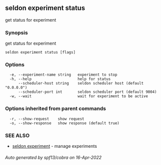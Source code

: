 ## seldon experiment status

get status for experiment

### Synopsis

get status for experiment

```
seldon experiment status [flags]
```

### Options

```
  -e, --experiment-name string   experiment to stop
  -h, --help                     help for status
      --scheduler-host string    seldon scheduler host (default "0.0.0.0")
      --scheduler-port int       seldon scheduler port (default 9004)
  -w, --wait                     wait for experiment to be active
```

### Options inherited from parent commands

```
  -r, --show-request    show request
  -o, --show-response   show response (default true)
```

### SEE ALSO

* [seldon experiment](seldon_experiment.md)	 - manage experiments

###### Auto generated by spf13/cobra on 16-Apr-2022
